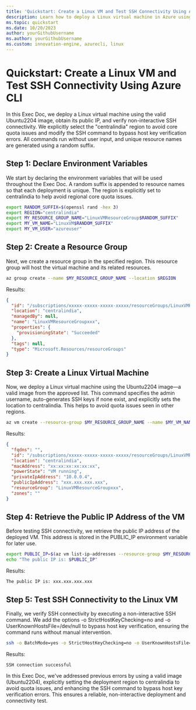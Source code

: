 ```yaml
---
title: 'Quickstart: Create a Linux VM and Test SSH Connectivity Using Azure CLI'
description: Learn how to deploy a Linux virtual machine in Azure using a valid Ubuntu2204 image, retrieve its public IP, and test SSH connectivity without manual intervention. This guide uses the centralindia region to avoid quota issues and configures SSH options to bypass host key verification.
ms.topic: quickstart
ms.date: 10/20/2023
author: yourGithubUsername
ms.author: yourGithubUsername
ms.custom: innovation-engine, azurecli, linux
---
```


# Quickstart: Create a Linux VM and Test SSH Connectivity Using Azure CLI

In this Exec Doc, we deploy a Linux virtual machine using the valid Ubuntu2204 image, obtain its public IP, and verify non-interactive SSH connectivity. We explicitly select the "centralindia" region to avoid core quota issues and modify the SSH command to bypass host key verification errors. All commands run without user input, and unique resource names are generated using a random suffix.

## Step 1: Declare Environment Variables

We start by declaring the environment variables that will be used throughout the Exec Doc. A random suffix is appended to resource names so that each deployment is unique. The region is explicitly set to centralindia to help avoid regional core quota issues.

```bash
export RANDOM_SUFFIX=$(openssl rand -hex 3)
export REGION="centralindia"
export MY_RESOURCE_GROUP_NAME="LinuxVMResourceGroup$RANDOM_SUFFIX"
export MY_VM_NAME="LinuxVM$RANDOM_SUFFIX"
export MY_VM_USER="azureuser"
```

## Step 2: Create a Resource Group

Next, we create a resource group in the specified region. This resource group will host the virtual machine and its related resources.

```bash
az group create --name $MY_RESOURCE_GROUP_NAME --location $REGION
```

Results:

<!-- expected_similarity=0.3 -->
```JSON
{
  "id": "/subscriptions/xxxxx-xxxxx-xxxxx-xxxxx/resourceGroups/LinuxVMResourceGroupxxx",
  "location": "centralindia",
  "managedBy": null,
  "name": "LinuxVMResourceGroupxxx",
  "properties": {
    "provisioningState": "Succeeded"
  },
  "tags": null,
  "type": "Microsoft.Resources/resourceGroups"
}
```

## Step 3: Create a Linux Virtual Machine

Now, we deploy a Linux virtual machine using the Ubuntu2204 image—a valid image from the approved list. This command specifies the admin username, auto-generates SSH keys if none exist, and explicitly sets the location to centralindia. This helps to avoid quota issues seen in other regions.

```bash
az vm create --resource-group $MY_RESOURCE_GROUP_NAME --name $MY_VM_NAME --image Ubuntu2204 --admin-username $MY_VM_USER --generate-ssh-keys --location $REGION
```

Results:

<!-- expected_similarity=0.3 -->
```JSON
{
  "fqdns": "",
  "id": "/subscriptions/xxxxx-xxxxx-xxxxx-xxxxx/resourceGroups/LinuxVMResourceGroupxxx/providers/Microsoft.Compute/virtualMachines/LinuxVMxxx",
  "location": "centralindia",
  "macAddress": "xx:xx:xx:xx:xx:xx",
  "powerState": "VM running",
  "privateIpAddress": "10.0.0.4",
  "publicIpAddress": "xxx.xxx.xxx.xxx",
  "resourceGroup": "LinuxVMResourceGroupxxx",
  "zones": ""
}
```

## Step 4: Retrieve the Public IP Address of the VM

Before testing SSH connectivity, we retrieve the public IP address of the deployed VM. This address is stored in the PUBLIC_IP environment variable for later use.

```bash
export PUBLIC_IP=$(az vm list-ip-addresses --resource-group $MY_RESOURCE_GROUP_NAME --name $MY_VM_NAME --query "[0].virtualMachine.network.publicIpAddresses[0].ipAddress" -o tsv)
echo "The public IP is: $PUBLIC_IP"
```

Results:

<!-- expected_similarity=0.3 -->
```console
The public IP is: xxx.xxx.xxx.xxx
```

## Step 5: Test SSH Connectivity to the Linux VM

Finally, we verify SSH connectivity by executing a non-interactive SSH command. We add the options -o StrictHostKeyChecking=no and -o UserKnownHostsFile=/dev/null to bypass host key verification, ensuring the command runs without manual intervention.

```bash
ssh -o BatchMode=yes -o StrictHostKeyChecking=no -o UserKnownHostsFile=/dev/null $MY_VM_USER@$PUBLIC_IP echo "SSH connection successful"
```

Results:

<!-- expected_similarity=0.3 -->
```console
SSH connection successful
```

In this Exec Doc, we've addressed previous errors by using a valid image (Ubuntu2204), explicitly setting the deployment region to centralindia to avoid quota issues, and enhancing the SSH command to bypass host key verification errors. This ensures a reliable, non-interactive deployment and connectivity test.